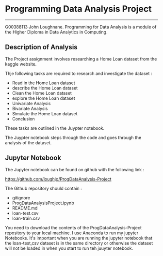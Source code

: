 # Programming Data Analysis Project 

***

G00388113 John Loughnane. Programming for Data Analysis is a module of the Higher Diploma in Data Analytics in Computing.

## Description of Analysis 
The Project assignment involves researching a Home Loan dataset from the kaggle website. 

Thje following tasks are required to research and investigate the dataset :

* Read in the Home Loan dataset
* describe the Home Loan dataset
* Clean the Home Loan dataset
* explore the Home Loan dataset
* Univariate Analysis
* Bivariate Analysis
* Simulate the Home Loan dataset
* Conclusion

These tasks are outlined in the Juypter notebook.

The Juypter notebook steps through the code and goes through the analysis of the dataset.


## Jupyter Notebook
The Jupyter notebook can be found on github with the following link :

https://github.com/loughjo/ProgDataAnalysis-Project

The Github repository should contain :

* gitignore
* ProgDataAnalysisProject.ipynb
* README.md
* loan-test.csv
* loan-train.csv

You need to download the contents of the ProgDataAnalysis-Project repository to your local machine.
I use Anaconda to run my jupyter Notebooks. It's important when you are running the jupyter notebook that 
the loan-test,csv dataset is in the same directory or otherwise the dataset will not be loaded in when you 
start to run teh juuyter notebook.